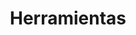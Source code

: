 ---
title: "Herramientas"
technologies:
    - nombre: "Git" 
      imagen: "/TechIcons/icons-git.svg"

    - nombre: "GitHub" 
      imagen: "/TechIcons/icons-github.svg"

    - nombre: "Terminal" 
      imagen: "/TechIcons/icons-terminal.svg"

    - nombre: "Vs Code" 
      imagen: "/TechIcons/icons-visualCode.svg"

    - nombre: "Npm" 
      imagen: "/TechIcons/icons-ngp.svg"

    - nombre: "Figma" 
      imagen: "/TechIcons/icons-figma.svg"
---
